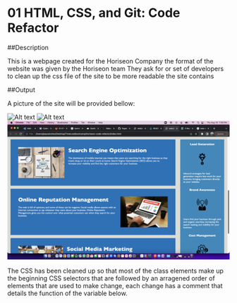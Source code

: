 # 01 HTML, CSS, and Git: Code Refactor

##Description

This is a webpage created for the Horiseon Company the format of the website was given by the Horiseon team
They ask for or set of developers to clean up the css file of the site to be more readable the site contains

##Output

A picture of the site will be provided bellow:

<img src="/Users/joeysanchez/Desktop/TimeLost/bootcamp/horiseon-code-refactor/assets/images/Screen Shot 2022-08-18 at 7.57.35 PM.png" alt="Alt text" title="Optional title">
<img src="./assets/images/Screen Shot 2022-08-18 at 7.57.35 PM.png" alt="Alt text" title="Optional title">
<img src="./assets/images/Screen Shot 2022-08-18 at 7.58.15 PM.png" alt="Alt text" title="Optional title">

The CSS has been cleaned up so that most of the class elements make up the beginning CSS selectors that are followed by an arragened order of elements that are used to make change, each change has a comment that details the function of the variable below.
